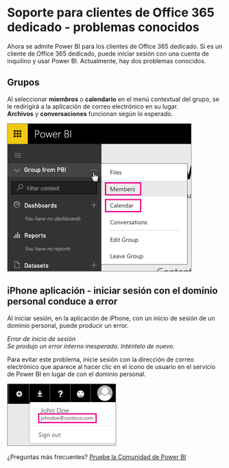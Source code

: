 <properties 
   pageTitle="Office 365 dedicado - problemas conocidos"
   description="Compatibilidad con clientes de Office 365 dedicado - problemas conocidos. Este tema describe los problemas específicos de un cliente de Office 365 dedicado. Esto incluye las limitaciones de la función de grupo, así como la aplicación de iPhone con dominios de cortesía."
   services="powerbi" 
   documentationCenter="" 
   authors="guyinacube" 
   manager="erikre" 
   backup=""
   editor=""
   tags=""
   qualityFocus="no"
   qualityDate=""/>
 
<tags
   ms.service="powerbi"
   ms.devlang="NA"
   ms.topic="article"
   ms.tgt_pltfrm="NA"
   ms.workload="powerbi"
   ms.date="10/10/2016"
   ms.author="asaxton"/>

# Soporte para clientes de Office 365 dedicado - problemas conocidos

Ahora se admite Power BI para los clientes de Office 365 dedicado.  Si es un cliente de Office 365 dedicado, puede iniciar sesión con una cuenta de inquilino y usar Power BI. Actualmente, hay dos problemas conocidos.

## Grupos

Al seleccionar **miembros** o **calendario** en el menú contextual del grupo, se le redirigirá a la aplicación de correo electrónico en su lugar.  
            **Archivos** y **conversaciones** funcionan según lo esperado.

![](media/powerbi-admin-office-365-dedicated-known-issues/group-menu.png)

## iPhone aplicación - iniciar sesión con el dominio personal conduce a error

Al iniciar sesión, en la aplicación de iPhone, con un inicio de sesión de un dominio personal, puede producir un error.

*Error de inicio de sesión*  
*Se produjo un error interno inesperado. Inténtelo de nuevo.*

Para evitar este problema, inicie sesión con la dirección de correo electrónico que aparece al hacer clic en el icono de usuario en el servicio de Power BI en lugar de con el dominio personal.

![](media/powerbi-admin-office-365-dedicated-known-issues/sign-in-address.png)

¿Preguntas más frecuentes? [Pruebe la Comunidad de Power BI](http://community.powerbi.com/)